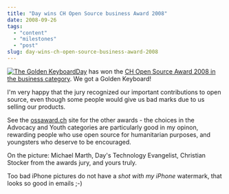 ```yaml
---
title: "Day wins CH Open Source business Award 2008"
date: 2008-09-26
tags: 
  - "content"
  - "milestones"
  - "post"
slug: day-wins-ch-open-source-business-award-2008
---
```


[![The Golden Keyboard](/assets/images/golden.jpg)](http://dev.day.com/microsling/content/blogs/main/chopenaward.html)[Day](http://www.day.com) has won the [CH Open Source Award 2008 in the business category](http://dev.day.com/microsling/content/blogs/main/chopenaward.html). We got a Golden Keyboard!

I'm very happy that the jury recognized our important contributions to open source, even though some people would give us bad marks due to us selling our products.

See the [ossaward.ch](http://www.ossaward.ch/) site for the other awards - the choices in the Advocacy and Youth categories are particularly good in my opinon, rewarding people who use open source for humanitarian purposes, and youngsters who deserve to be encouraged.

On the picture: Michael Marth, Day's Technology Evangelist, Christian Stocker from the awards jury, and yours truly.

Too bad iPhone pictures do not have a _shot with my iPhone_ watermark, that looks so good in emails ;-)
